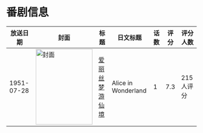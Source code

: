 # 番剧信息

|放送日期|封面|标题|日文标题|话数|评分|评分人数|
|---|---|---|---|---|---|---|
|1951-07-28|<img src="//lain.bgm.tv/pic/cover/c/1c/b3/64048_qz3FR.jpg" alt="封面" style="width:150px;height:200px;object-fit:cover;">|[爱丽丝梦游仙境](https://bangumi.tv/subject/64048)|Alice in Wonderland|1|7.3|215人评分|
